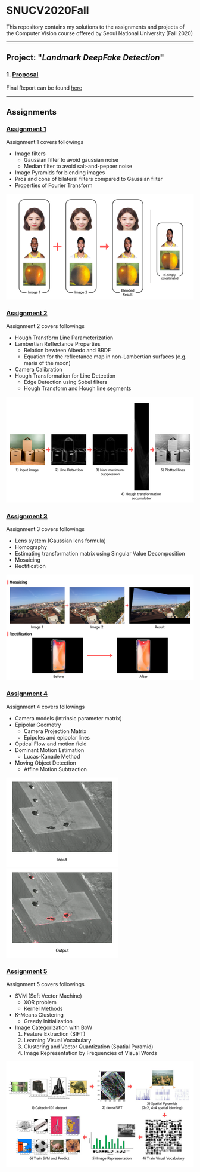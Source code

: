 # SNUCV2020Fall

This repository contains my solutions to the assignments and projects of the Computer Vision course offered by Seoul National University (Fall 2020)


---

## Project: "*Landmark DeepFake Detection*"

### 1. [Proposal](https://github.com/swc0620/SNUCV2020Fall/blob/master/Project/Proposal.pdf)

Final Report can be found [here](https://github.com/swc0620/SNUCV2020Fall/blob/master/Project/Landmark_Deepfake_Detection.pdf)



---

## Assignments


### [Assignment 1](https://github.com/swc0620/SNUCV2020Fall/blob/master/HW1/hw1.pdf)

Assignment 1 covers followings

* Image filters
    * Gaussian filter to avoid gaussian noise
    * Median filter to avoid salt-and-pepper noise
* Image Pyramids for blending images
* Pros and cons of bilateral filters compared to Gaussian filter
* Properties of Fourier Transform

![result](https://github.com/swc0620/SNUCV2020Fall/blob/master/HW1/results_images.png)


### [Assignment 2](https://github.com/swc0620/SNUCV2020Fall/blob/master/HW2/HW2.pdf)

Assignment 2 covers followings

* Hough Transform Line Parameterization
* Lambertian Reflectance Properties
    * Relation bewteen Albedo and BRDF
    * Equation for the reflectance map in non-Lambertian surfaces (e.g. maria of the moon)
* Camera Calibration
* Hough Transformation for Line Detection
    * Edge Detection using Sobel filters
    * Hough Transform and Hough line segments

![result](https://github.com/swc0620/SNUCV2020Fall/blob/master/HW2/results_image.png)

### [Assignment 3](https://github.com/swc0620/SNUCV2020Fall/blob/master/HW3/hw3.pdf)

Assignment 3 covers followings

* Lens system (Gaussian lens formula)
* Homography
* Estimating transformation matrix using Singular Value Decomposition
* Mosaicing
* Rectification

![result](https://github.com/swc0620/SNUCV2020Fall/blob/master/HW3/results_image.png)

### [Assignment 4](https://github.com/swc0620/SNUCV2020Fall/blob/master/HW4/hw4-v1_1.pdf)

Assignment 4 covers followings

* Camera models (intrinsic parameter matrix)
* Epipolar Geometry
    * Camera Projection Matrix
    * Epipoles and epipolar lines
* Optical Flow and motion field
* Dominant Motion Estimation
    * Lucas-Kanade Method
* Moving Object Detection
    * Affine Motion Subtraction

[![input](https://github.com/swc0620/SNUCV2020Fall/blob/master/HW4/Input.png)](https://www.youtube.com/watch?v=qtsJIBJuscI)
[![output](https://github.com/swc0620/SNUCV2020Fall/blob/master/HW4/Output.png)](https://www.youtube.com/watch?v=x99fGAhnoCY)

### [Assignment 5]()

Assignment 5 covers followings

* SVM (Soft Vector Machine)
    * XOR problem
    * Kernel Methods
* K-Means Clustering
    * Greedy Initialization
* Image Categorization with BoW
    1. Feature Extraction (SIFT)
    2. Learning Visual Vocabulary
    3. Clustering and Vector Quantization (Spatial Pyramid)
    4. Image Representation by Frequencies of Visual Words

![result](https://github.com/swc0620/SNUCV2020Fall/blob/master/HW5/results_image.JPG)
